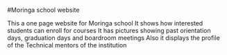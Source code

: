 #Moringa school website

This a one page website for Moringa school 
It shows how interested students can enroll for courses
It has pictures showing past orientation days, graduation days and boardroom meetings
Also it displays the profile of the Technical mentors of the institution

